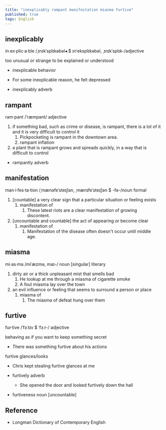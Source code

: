 ```yaml
---
title: "inexplicably rampant manifestation miasma furtive"
published: true
tags: English
---
```


## inexplicably

in·ex·plic·a·ble /ˌɪnɪkˈsplɪkəbəl◂ $ ɪnˈeksplɪkəbəl, ˌɪnɪkˈsplɪk-/adjective

too unusual or strange to be explained or understood

- inexplicable behavior
- For some inexplicable reason, he felt depressed

- inexplicably adverb

## rampant

ram·pant /ˈræmpənt/ adjective

1. if something bad, such as crime or disease, is rampant, there is a lot of it and it is
   very difficult to control it
   1. Pickpocketing is rampant in the downtown area.
   2. rampant inflation
2. a plant that is rampant grows and spreads quickly, in a way that is difficult to control

- rampantly adverb

## manifestation

man·i·fes·ta·tion /ˌmænəfeˈsteɪʃən, ˌmænɪfeˈsteɪʃən $ -fə-/noun formal

1. [countable] a very clear sign that a particular situation or feeling exists
   1. manifestation of
      1. These latest riots are a clear manifestation of growing discontent.
2. [uncountable and countable] the act of appearing or become clear
   1. manifestation of
      1. Manifestation of the disease often doesn't occur until middle age.

## miasma

mi·as·ma /miˈæzmə, maɪ-/ noun [singular] literary

1. dirty air or a thick unpleasant mist that smells bad
   1. He lookup at me through a miasma of cigarette smoke
   2. A foul miasma lay over the town
2. an evil influence or feeling that seems to surround a person or place
   1. miasma of
      1. The miasma of defeat hung over them

## furtive

fur·tive /ˈfɜːtɪv $ ˈfɜːr-/ adjective

behaving as if you want to keep something secret

- There was something furtive about his actions

furtive glances/looks

- Chris kept stealing furtive glances at me

- furtively adverb
  - She opened the door and looked furtively down the hall

- furtiveness noun [uncountable]

## Reference

- Longman Dictionary of Contemporary English